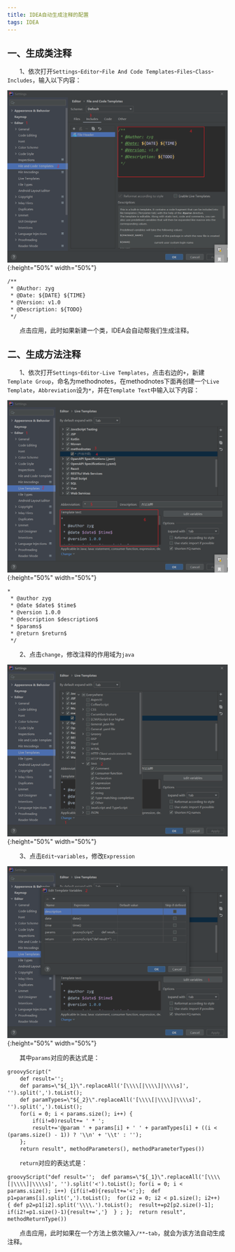 ```yaml
---
title: IDEA自动生成注释的配置
tags: IDEA
---
```


## 一、生成类注释

　　1、依次打开`Settings`-`Editor`-`File And Code Templates`-`Files`-`Class`-`Includes`，输入以下内容：

![IDEA自动生成类注释-1](/assets/img/IDEA/IDEA自动生成类注释-1.png){:height="50%" width="50%"}

```
/**
 * @Author: zyg
 * @Date: ${DATE} ${TIME}
 * @Version: v1.0
 * @Description: ${TODO}
 */
```

　　点击应用，此时如果新建一个类，IDEA会自动帮我们生成注释。

## 二、生成方法注释

　　1、依次打开`Settings`-`Editor-Live Templates`，点击右边的`+`，新建`Template Group`，命名为methodnotes，在methodnotes下面再创建一个`Live Template`，`Abbreviation`设为`*`，并在`Template Text`中输入以下内容：

![IDEA自动生成方法注释-1](/assets/img/IDEA/IDEA自动生成方法注释-1.png){:height="50%" width="50%"}

```
*
 * @author zyg
 * @date $date$ $time$
 * @version 1.0.0
 * @description $description$
 * $params$
 * @return $return$
 */	
```

　　2、点击`change`，修改注释的作用域为`java`

![IDEA自动生成方法注释-2](/assets/img/IDEA/IDEA自动生成方法注释-2.png){:height="50%" width="50%"}

　　3、点击`Edit`-`variables`，修改`Expression`

![IDEA自动生成方法注释-3](/assets/img/IDEA/IDEA自动生成方法注释-3.png){:height="50%" width="50%"}

　　其中`params`对应的表达式是：

```
groovyScript("     
    def result='';       
    def params=\"${_1}\".replaceAll('[\\\\[|\\\\]|\\\\s]', '').split(',').toList();     
    def paramTypes=\"${_2}\".replaceAll('[\\\\[|\\\\]|\\\\s]', '').split(',').toList();       
    for(i = 0; i < params.size(); i++) {             
        if(i!=0)result+= ' * ';              
        result+='@param ' + params[i] + ' ' + paramTypes[i] + ((i < (params.size() - 1)) ? '\\n' + '\\t' : '');            
    };         
    return result", methodParameters(), methodParameterTypes())
```

　　`return`对应的表达式是：

```
groovyScript("def result='';  def params=\"${_1}\".replaceAll('[\\\\[|\\\\]|\\\\s]', '').split('<').toList(); for(i = 0; i < params.size(); i++) {if(i!=0){result+='<';};  def p1=params[i].split(',').toList();  for(i2 = 0; i2 < p1.size(); i2++)  { def p2=p1[i2].split('\\\\.').toList();  result+=p2[p2.size()-1]; if(i2!=p1.size()-1){result+=','}  } ; };  return result", methodReturnType())
```

　　点击应用，此时如果在一个方法上依次输入`/**`-`tab`，就会为该方法自动生成注释。